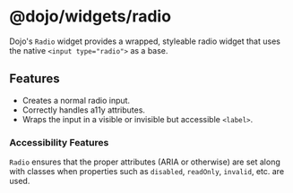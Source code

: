 # @dojo/widgets/radio

Dojo's `Radio` widget provides a wrapped, styleable radio widget that uses the native `<input type="radio">` as a base.

## Features

-   Creates a normal radio input.
-   Correctly handles a11y attributes.
-   Wraps the input in a visible or invisible but accessible `<label>`.

### Accessibility Features

`Radio` ensures that the proper attributes (ARIA or otherwise) are set along with classes when properties such as `disabled`, `readOnly`, `invalid`, etc. are used.
